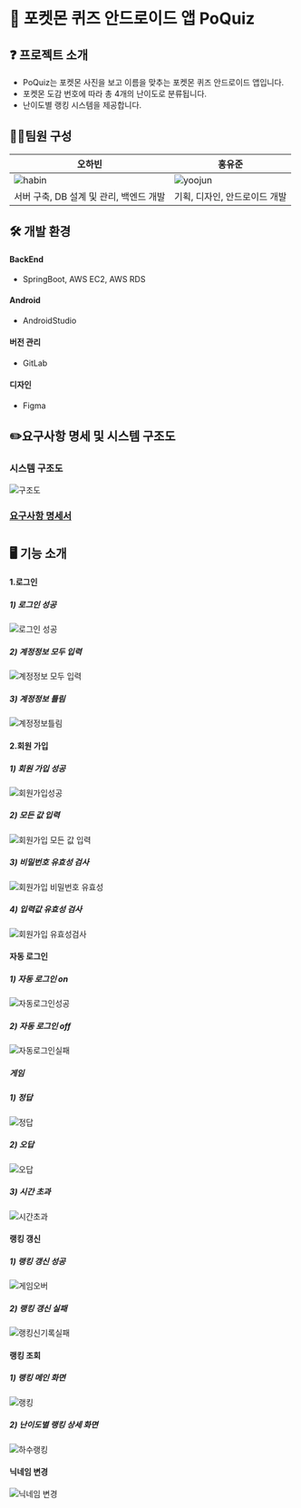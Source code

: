 # 🙌 포켓몬 퀴즈 안드로이드 앱 PoQuiz

## ❓ 프로젝트 소개
- PoQuiz는 포켓몬 사진을 보고 이름을 맞추는 포켓몬 퀴즈 안드로이드 앱입니다.  
- 포켓몬 도감 번호에 따라 총 4개의 난이도로 분류됩니다.  
- 난이도별 랭킹 시스템을 제공합니다. 

## 🙋‍♀️팀원 구성 
| 오하빈 | 홍유준 |
| --- | --- |
| ![habin](https://github.com/ghddbwns9808/PoQuiz/assets/65646370/4c221020-5d37-4e61-86d6-d36136b21db3) | ![yoojun](https://github.com/ghddbwns9808/PoQuiz/assets/65646370/939c9899-2d1c-469c-9ef6-0a083e2f74cb) |
| 서버 구축, DB 설계 및 관리, 백엔드 개발  | 기획, 디자인, 안드로이드 개발 |

## 🛠 개발 환경

#### BackEnd
- SpringBoot, AWS EC2, AWS RDS
#### Android
- AndroidStudio
#### 버전 관리
- GitLab
#### 디자인
- Figma

## ✏️요구사항 명세 및 시스템 구조도
### 시스템 구조도
![구조도](https://github.com/ghddbwns9808/PoQuiz/assets/65646370/33e3ab0c-dbaa-46cb-a914-cd687b1ceb7e)

### [요구사항 명세서](https://docs.google.com/document/d/1E5Zbgs2E5ATZnice7rm7Z5IB0qdDJ9FbxOZTqaigSXc/edit)  
#

## 🖥️ 기능 소개
#### 1.로그인
##### 1) 로그인 성공
![로그인 성공](https://github.com/ghddbwns9808/PoQuiz/assets/65646370/0fd2d4ae-a8fd-4463-91bf-bc60ecbef856)

##### 2) 계정정보 모두 입력
![계정정보 모두 입력](https://github.com/ghddbwns9808/PoQuiz/assets/65646370/412f4dac-c5ce-4f32-b3bf-57e97eb89374)

##### 3) 계정정보 틀림
![계정정보틀림](https://github.com/ghddbwns9808/PoQuiz/assets/65646370/96943e4d-c0cb-4349-abd7-45792d0d0f41)

#### 2.회원 가입
##### 1) 회원 가입 성공
![회원가입성공](https://github.com/ghddbwns9808/PoQuiz/assets/65646370/5f0f8f8a-d8cd-44c6-87c7-48ee08420c5d)

##### 2) 모든 값 입력
![회원가입 모든 값 입력](https://github.com/ghddbwns9808/PoQuiz/assets/65646370/1370b9cc-eb9d-4f84-b104-1a3c87afe627)

##### 3) 비밀번호 유효성 검사
![회원가입 비밀번호 유효성](https://github.com/ghddbwns9808/PoQuiz/assets/65646370/e06b4e90-cec9-4a99-bed6-516c718ce6b3)
##### 4) 입력값 유효성 검사
![회원가입 유효성검사](https://github.com/ghddbwns9808/PoQuiz/assets/65646370/f89906b8-c61f-44c9-be63-22ca42b147c3)

#### 자동 로그인
##### 1) 자동 로그인 on
![자동로그인성공](https://github.com/ghddbwns9808/PoQuiz/assets/65646370/af27dfa2-ffd6-4150-b40d-964ae29d9252)
##### 2) 자동 로그인 off
![자동로그인실패](https://github.com/ghddbwns9808/PoQuiz/assets/65646370/7c0ffd6c-6389-437a-bc8e-54ae336cc41e)


##### 게임
##### 1) 정답
![정답](https://github.com/ghddbwns9808/PoQuiz/assets/65646370/386f8f2c-729e-4f82-8fb8-6ab6aae0f498)

##### 2) 오답
![오답](https://github.com/ghddbwns9808/PoQuiz/assets/65646370/95a11f53-bed4-4c47-aaa7-b6cd81ebb688)

##### 3) 시간 초과
![시간초과](https://github.com/ghddbwns9808/PoQuiz/assets/65646370/1af8eac3-44b2-48b7-9ea0-12d8c2a6cb6f)

#### 랭킹 갱신
##### 1) 랭킹 갱신 성공
![게임오버](https://github.com/ghddbwns9808/PoQuiz/assets/65646370/4c93631e-7c4a-4fd3-9124-ba74b1dfd34b)

##### 2) 랭킹 갱신 실패
![랭킹신기록실패](https://github.com/ghddbwns9808/PoQuiz/assets/65646370/2b556551-9835-4e7b-8134-14a65aa6b23c)

#### 랭킹 조회
##### 1) 랭킹 메인 화면
![랭킹](https://github.com/ghddbwns9808/PoQuiz/assets/65646370/5fdfece7-aa4e-4bfc-8628-6518f869aa18)
##### 2) 난이도별 랭킹 상세 화면
![하수랭킹](https://github.com/ghddbwns9808/PoQuiz/assets/65646370/fc6a5207-99ce-45b5-9441-87577ae41b83)

#### 닉네임 변경
![닉네임 변경](https://github.com/ghddbwns9808/PoQuiz/assets/65646370/db2de046-d94e-433d-99ad-4cdc93b7d1a8)

